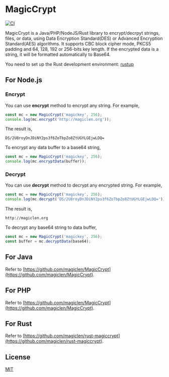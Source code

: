MagicCrypt
=================================

[![CI](https://github.com/magiclen/node-magiccrypt/actions/workflows/ci.yml/badge.svg)](https://github.com/magiclen/node-magiccrypt/actions/workflows/ci.yml)

MagicCrypt is a Java/PHP/NodeJS/Rust library to encrypt/decrpyt strings, files, or data, using Data Encryption Standard(DES) or Advanced Encryption Standard(AES) algorithms. It supports CBC block cipher mode, PKCS5 padding and 64, 128, 192 or 256-bits key length. If the encrypted data is a string, it will be formatted automatically to Base64.

You need to set up the Rust development environment: [rustup](https://rustup.rs/)

## For Node.js

### Encrypt

You can use **encrypt** method to encrypt any string. For example,

```javascript
const mc = new MagicCrypt('magickey', 256);
console.log(mc.encrypt('http://magiclen.org'));
```

The result is,

    DS/2U8royDnJDiNY2ps3f6ZoTbpZo8ZtUGYLGEjwLDQ=

To encrypt any data buffer to a base64 string,

```javascript
const mc = new MagicCrypt('magickey', 256);
console.log(mc.encryptData(buffer));
```

### Decrypt

You can use **decrypt** method to decrypt any encrypted string. For example,

```javascript
const mc = new MagicCrypt('magickey', 256);
console.log(mc.decrypt('DS/2U8royDnJDiNY2ps3f6ZoTbpZo8ZtUGYLGEjwLDQ='));
```

The result is,

    http://magiclen.org

To decrypt any base64 string to data buffer,

```javascript
const mc = new MagicCrypt('magickey', 256);
const buffer = mc.decryptData(base64);
```

## For Java

Refer to [https://github.com/magiclen/MagicCrypt](https://github.com/magiclen/MagicCrypt).

## For PHP

Refer to [https://github.com/magiclen/MagicCrypt](https://github.com/magiclen/MagicCrypt).

## For Rust

Refer to [https://github.com/magiclen/rust-magiccrypt](https://github.com/magiclen/rust-magiccrypt).

## License

[MIT](LICENSE)
